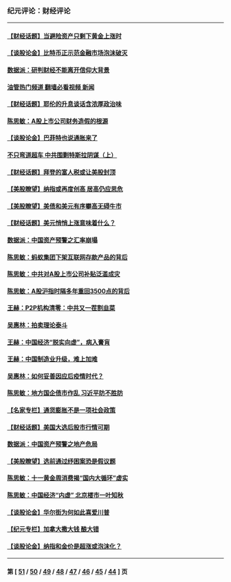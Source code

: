 ### 纪元评论：财经评论
---
#### [【财经话题】当避险资产只剩下黄金上涨时](../../pages/nsc1026/n12975626.md?05270330) 
#### [【谈股论金】比特币正示范金融市场泡沫破灭](../../pages/nsc1026/n12961769.md?05270330) 
#### [数据派：研判财经不能离开信仰大背景](../../pages/nsc1026/n12932684.md?05270330) 
#### [油管热门频道 翻墙必看视频 新闻](ok?05270330)
#### [【财经话题】耶伦的升息谈话含浓厚政治味](../../pages/nsc1026/n12927299.md?05270330) 
#### [陈思敏：A股上市公司财务造假的根源](../../pages/nsc1026/n11229323.md?05270330) 
#### [【谈股论金】巴菲特也说通胀来了](../../pages/nsc1026/n12922463.md?05270330) 
#### [不只弯道超车 中共围剿特斯拉阴谋（上）](../../pages/nsc1026/n12919595.md?05270330) 
#### [【财经话题】拜登的富人税或让美股封顶](../../pages/nsc1026/n12899125.md?05270330) 
#### [【美股瞭望】纳指或再度创高 居高仍应思危](../../pages/nsc1026/n12878350.md?05270330) 
#### [【美股瞭望】美债和美元有序攀高无碍牛市](../../pages/nsc1026/n12844459.md?05270330) 
#### [【财经话题】美元悄悄上涨意味着什么？](../../pages/nsc1026/n12798222.md?05270330) 
#### [数据派：中国资产预警之汇率崩塌](../../pages/nsc1026/n12774242.md?05270330) 
#### [陈思敏：蚂蚁集团下架互联网存款产品的背后](../../pages/nsc1026/n12719862.md?05270330) 
#### [陈思敏：中共对A股上市公司补贴泛滥成灾](../../pages/nsc1026/n12713263.md?05270330) 
#### [陈思敏：A股沪指时隔多年重回3500点的背后](../../pages/nsc1026/n12675538.md?05270330) 
#### [王赫：P2P机构清零：中共又一茬割韭菜](../../pages/nsc1026/n12614544.md?05270330) 
#### [吴惠林：拍卖理论泰斗](../../pages/nsc1026/n12591360.md?05270330) 
#### [王赫：中国经济“脱实向虚”，病入膏肓](../../pages/nsc1026/n12564946.md?05270330) 
#### [王赫：中国制造业升级，难上加难](../../pages/nsc1026/n12559461.md?05270330) 
#### [吴惠林：如何妥善因应后疫情时代？](../../pages/nsc1026/n12553885.md?05270330) 
#### [陈思敏：地方国企债市作乱 习近平防不胜防](../../pages/nsc1026/n12553384.md?05270330) 
#### [【名家专栏】通货膨胀不是一项社会政策](../../pages/nsc1026/n12528711.md?05270330) 
#### [【财经话题】美国大选后股市行情可期](../../pages/nsc1026/n12514949.md?05270330) 
#### [数据派：中国资产预警之地产危局](../../pages/nsc1026/n12490884.md?05270330) 
#### [【美股瞭望】选前通过纾困案恐是假议题](../../pages/nsc1026/n12487724.md?05270330) 
#### [陈思敏：十一黄金周消费揭“国内大循环”虚实](../../pages/nsc1026/n12468798.md?05270330) 
#### [陈思敏：中国经济“内虚” 北京楼市一叶知秋](../../pages/nsc1026/n12464918.md?05270330) 
#### [【谈股论金】华尔街为何如此喜爱川普](../../pages/nsc1026/n12460691.md?05270330) 
#### [【纪元专栏】加拿大撒大钱 酿大错](../../pages/nsc1026/n12406564.md?05270330) 
#### [【谈股论金】纳指和金价是超涨或泡沫化？](../../pages/nsc1026/n12315192.md?05270330) 

---
#### 第 [ [51](./51.md?05270330) / [50](./50.md?05270330) / [49](./49.md?05270330) / [48](./48.md?05270330) / [47](./47.md?05270330) / [46](./46.md?05270330) / [45](./45.md?05270330) / [44](./44.md?05270330) ] 页
